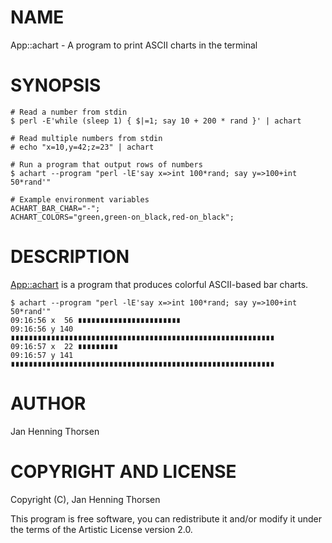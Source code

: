 # NAME

App::achart -  A program to print ASCII charts in the terminal

# SYNOPSIS

    # Read a number from stdin
    $ perl -E'while (sleep 1) { $|=1; say 10 + 200 * rand }' | achart

    # Read multiple numbers from stdin
    # echo "x=10,y=42;z=23" | achart

    # Run a program that output rows of numbers
    $ achart --program "perl -lE'say x=>int 100*rand; say y=>100+int 50*rand'"

    # Example environment variables
    ACHART_BAR_CHAR="-";
    ACHART_COLORS="green,green-on_black,red-on_black";

# DESCRIPTION

[App::achart](https://metacpan.org/pod/App%3A%3Aachart) is a program that produces colorful ASCII-based bar charts.

    $ achart --program "perl -lE'say x=>int 100*rand; say y=>100+int 50*rand'"
    09:16:56 x  56 ∎∎∎∎∎∎∎∎∎∎∎∎∎∎∎∎∎∎∎∎∎∎∎
    09:16:56 y 140 ∎∎∎∎∎∎∎∎∎∎∎∎∎∎∎∎∎∎∎∎∎∎∎∎∎∎∎∎∎∎∎∎∎∎∎∎∎∎∎∎∎∎∎∎∎∎∎∎∎∎∎∎∎∎∎∎∎∎∎
    09:16:57 x  22 ∎∎∎∎∎∎∎∎∎
    09:16:57 y 141 ∎∎∎∎∎∎∎∎∎∎∎∎∎∎∎∎∎∎∎∎∎∎∎∎∎∎∎∎∎∎∎∎∎∎∎∎∎∎∎∎∎∎∎∎∎∎∎∎∎∎∎∎∎∎∎∎∎∎∎

# AUTHOR

Jan Henning Thorsen

# COPYRIGHT AND LICENSE

Copyright (C), Jan Henning Thorsen

This program is free software, you can redistribute it and/or modify it under
the terms of the Artistic License version 2.0.
